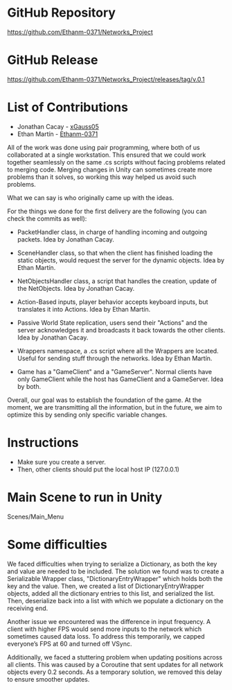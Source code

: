 # GitHub Repository
https://github.com/Ethanm-0371/Networks_Project

# GitHub Release
https://github.com/Ethanm-0371/Networks_Project/releases/tag/v.0.1

# List of Contributions

- Jonathan Cacay - [xGauss05](https://github.com/xGauss05)
- Ethan Martín - [Ethanm-0371](https://github.com/Ethanm-0371)
  
All of the work was done using pair programming, where both of us collaborated at a single workstation. This ensured that we could work together seamlessly on the same .cs scripts without facing problems related to merging code. Merging changes in Unity can sometimes create more problems than it solves, so working this way helped us avoid such problems.

What we can say is who originally came up with the ideas.

For the things we done for the first delivery are the following (you can check the commits as well):

- PacketHandler class, in charge of handling incoming and outgoing packets. Idea by Jonathan Cacay.

- SceneHandler class, so that when the client has finished loading the static objects, would request the server for the dynamic objects. Idea by Ethan Martín.

- NetObjectsHandler class, a script that handles the creation, update of the NetObjects. Idea by Jonathan Cacay.

- Action-Based inputs, player behavior accepts keyboard inputs, but translates it into Actions. Idea by Ethan Martín.

- Passive World State replication, users send their "Actions" and the server acknowledges it and broadcasts it back towards the other clients. Idea by Jonathan Cacay.

- Wrappers namespace, a .cs script where all the Wrappers are located. Useful for sending stuff through the networks. Idea by Ethan Martín.

- Game has a "GameClient" and a "GameServer". Normal clients have only GameClient while the host has GameClient and a GameServer. Idea by both.

Overall, our goal was to establish the foundation of the game. At the moment, we are transmitting all the information, but in the future, we aim to optimize this by sending only specific variable changes.

# Instructions
- Make sure you create a server.
- Then, other clients should put the local host IP (127.0.0.1)

# Main Scene to run in Unity
Scenes/Main_Menu

# Some difficulties
We faced difficulties when trying to serialize a Dictionary, as both the key and value are needed to be included. The solution we found was to create a Serializable Wrapper class, "DictionaryEntryWrapper" which holds both the key and the value. Then, we created a list of DictionaryEntryWrapper objects, added all the dictionary entries to this list, and serialized the list. Then, deserialize back into a list with which we populate a dictionary on the receiving end.

Another issue we encountered was the difference in input frequency. A client with higher FPS would send more inputs to the network which sometimes caused data loss. To address this temporarily, we capped everyone’s FPS at 60 and turned off VSync.

Additionally, we faced a stuttering problem when updating positions across all clients. This was caused by a Coroutine that sent updates for all network objects every 0.2 seconds. As a temporary solution, we removed this delay to ensure smoother updates.
